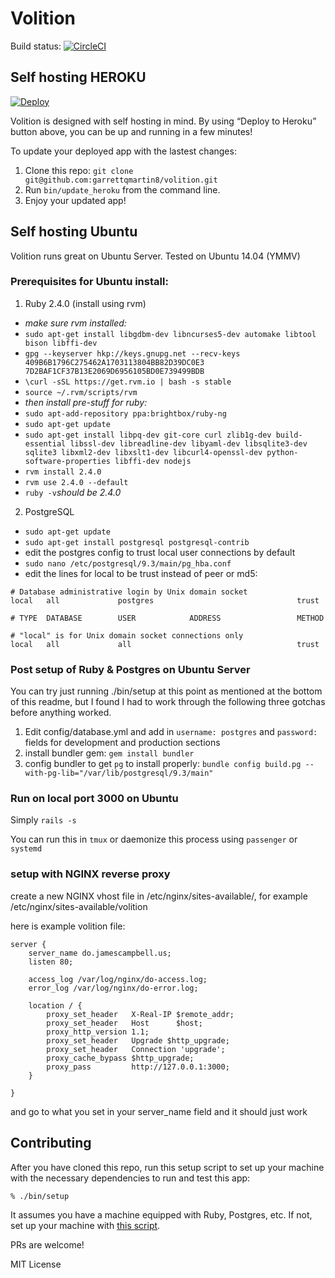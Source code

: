 # Volition

Build status: [![CircleCI](https://circleci.com/gh/garrettqmartin8/volition.svg?style=svg&circle-token=f883f7406ee9df386967c67b4a6f5a330083fe29)](https://circleci.com/gh/garrettqmartin8/volition)

## Self hosting HEROKU   
[![Deploy](https://www.herokucdn.com/deploy/button.svg)](https://heroku.com/deploy?template=https://github.com/garrettqmartin8/volition)

Volition is designed with self hosting in mind. By using “Deploy to Heroku” button above, you can be up and running in a few minutes!

To update your deployed app with the lastest changes:

1. Clone this repo: `git clone git@github.com:garrettqmartin8/volition.git`
2. Run `bin/update_heroku` from the command line.
3. Enjoy your updated app!

## Self hosting Ubuntu

Volition runs great on Ubuntu Server. Tested on Ubuntu 14.04 (YMMV)

### Prerequisites for Ubuntu install:

1. Ruby 2.4.0 (install using rvm)
- _make sure rvm installed:_
- `sudo apt-get install libgdbm-dev libncurses5-dev automake libtool bison libffi-dev`
- `gpg --keyserver hkp://keys.gnupg.net --recv-keys 409B6B1796C275462A1703113804BB82D39DC0E3 7D2BAF1CF37B13E2069D6956105BD0E739499BDB`
- `\curl -sSL https://get.rvm.io | bash -s stable`
- `source ~/.rvm/scripts/rvm`
- _then install pre-stuff for ruby:_   
- `sudo apt-add-repository ppa:brightbox/ruby-ng`
- `sudo apt-get update`
- `sudo apt-get install libpq-dev git-core curl zlib1g-dev build-essential libssl-dev libreadline-dev libyaml-dev libsqlite3-dev sqlite3 libxml2-dev libxslt1-dev libcurl4-openssl-dev python-software-properties libffi-dev nodejs`
- `rvm install 2.4.0`
- `rvm use 2.4.0 --default`
- `ruby -v`_should be 2.4.0_

2. PostgreSQL
- `sudo apt-get update`
- `sudo apt-get install postgresql postgresql-contrib`
- edit the postgres config to trust local user connections by default
- `sudo nano /etc/postgresql/9.3/main/pg_hba.conf`
- edit the lines for local to be trust instead of peer or md5:   
```
# Database administrative login by Unix domain socket
local   all             postgres                                trust

# TYPE  DATABASE        USER            ADDRESS                 METHOD

# "local" is for Unix domain socket connections only
local   all             all                                     trust
```
### Post setup of Ruby & Postgres on Ubuntu Server

You can try just running ./bin/setup at this point as mentioned at the bottom of this readme, but I found I had to work through the following three gotchas before anything worked.

1. Edit config/database.yml and add in `username: postgres` and `password:` fields for development and production sections
2. install bundler gem: `gem install bundler`
3. config bundler to get `pg` to install properly: `bundle config build.pg --with-pg-lib="/var/lib/postgresql/9.3/main"`

### Run on local port 3000 on Ubuntu

Simply `rails -s`

You can run this in `tmux` or daemonize this process using `passenger` or `systemd`

### setup with NGINX reverse proxy

create a new NGINX vhost file in /etc/nginx/sites-available/, for example /etc/nginx/sites-available/volition

here is example volition file:

```
server {
    server_name do.jamescampbell.us;
    listen 80;

    access_log /var/log/nginx/do-access.log;
    error_log /var/log/nginx/do-error.log;

    location / {
        proxy_set_header   X-Real-IP $remote_addr;
        proxy_set_header   Host      $host;
        proxy_http_version 1.1;
        proxy_set_header   Upgrade $http_upgrade;
        proxy_set_header   Connection 'upgrade';
        proxy_cache_bypass $http_upgrade;
        proxy_pass         http://127.0.0.1:3000;
    }
 
}
```

and go to what you set in your server\_name field and it should just work


## Contributing

After you have cloned this repo, run this setup script to set up your machine
with the necessary dependencies to run and test this app:

    % ./bin/setup

It assumes you have a machine equipped with Ruby, Postgres, etc. If not, set up
your machine with [this script].

[this script]: https://github.com/thoughtbot/laptop

PRs are welcome!

MIT License

